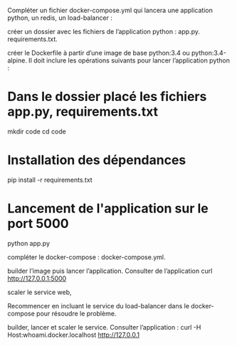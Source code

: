 Compléter un fichier docker-compose.yml qui lancera une application python, un redis, un load-balancer :

créer un dossier avec les fichiers de l’application python :
app.py.
requirements.txt.

créer le Dockerfile à partir d’une image de base python:3.4 ou python:3.4-alpine. Il doit inclure les opérations suivants pour lancer l’application python :

# Dans le dossier placé les fichiers app.py, requirements.txt
mkdir code
cd code
# Installation des dépendances
pip install -r requirements.txt
# Lancement de l'application sur le port 5000
python app.py


compléter le docker-compose : docker-compose.yml.

builder l’image puis lancer l’application. Consulter de l’application
curl http://127.0.0.1:5000

scaler le service web,

Recommencer en incluant le service du load-balancer dans le docker-compose pour résoudre le problème.

builder, lancer et scaler le service. Consulter l’application :
curl -H Host:whoami.docker.localhost http://127.0.0.1
